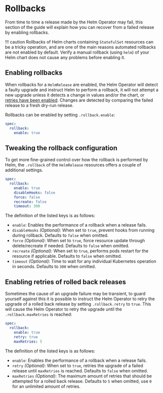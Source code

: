 # Rollbacks

From time to time a release made by the Helm Operator may fail, this section
of the guide will explain how you can recover from a failed release by enabling
rollbacks.

!!! caution
    Rollbacks of Helm charts containing `StatefulSet` resources can be a
    tricky operation, and are one of the main reasons automated rollbacks are not
    enabled by default. Verify a manual rollback (using `helm`) of your Helm
    chart does not cause any problems before enabling it.

## Enabling rollbacks

When rollbacks for a `HelmRelease` are enabled, the Helm Operator will detect
a faulty upgrade and instruct Helm to perform a rollback, it will not attempt
a new upgrade unless it detects a change in values and/or the chart, or [retries
have been enabled](#enabling-retries-of-rolled-back-releases). Changes are
detected by comparing the failed release to a fresh dry-run release.

Rollbacks can be enabled by setting `.rollback.enable`:

```yaml
spec:
  rollback:
    enable: true
```

## Tweaking the rollback configuration

To get more fine-grained control over how the rollback is performed by Helm,
the `.rollback` of the `HelmRelease` resources offers a couple of additional
settings.

```yaml
spec:
  rollback:
    enable: true
    disableHooks: false
    force: false
    recreate: false
    timeout: 300
```

The definition of the listed keys is as follows:

* `enable`: Enables the performance of a rollback when a release fails.
* `disableHooks` _(Optional)_: When set to `true`, prevent hooks from running
  during rollback. Defaults to `false` when omitted.
* `force` _(Optional)_: When set to `true`, force resource update through
  delete/recreate if needed. Defaults to `false` when omitted.
* `recreate` _(Optional)_: When set to `true`, performs pods restart for the
  resource if applicable. Defaults to `false` when omitted.
* `timeout` _(Optional)_: Time to wait for any individual Kubernetes operation
  in seconds. Defaults to `300` when omitted.

## Enabling retries of rolled back releases

Sometimes the cause of an upgrade failure may be transient, to guard yourself
against this it is possible to instruct the Helm Operator to retry the upgrade
of a rolled back release by setting `.rollback.retry` to `true`. This will
cause the Helm Operator to retry the upgrade until the `.rollback.maxRetries`
is reached:

```yaml
spec:
  rollback:
    enable: true
    retry: true
    maxRetries: 5
```

The definition of the listed keys is as follows:

* `enable`: Enables the performance of a rollback when a release fails.
* `retry` _(Optional)_: When set to `true`, retries the upgrade of a failed
  release until `maxRetries` is reached. Defaults to `false` when omitted.
* `maxRetries` _(Optional)_: The maximum amount of retries that should be
  attempted for a rolled back release. Defaults to `5` when omitted, use `0`
  for an unlimited amount of retries.
